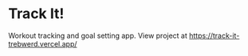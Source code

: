 # Track It!

Workout tracking and goal setting app. View project at https://track-it-trebwerd.vercel.app/
